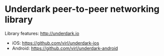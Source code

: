 # Underdark peer-to-peer networking library

Library features: http://underdark.io

* iOS: https://github.com/virl/underdark-ios
* Android: https://github.com/virl/underdark-android
